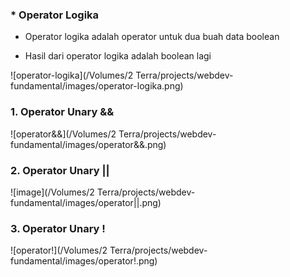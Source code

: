 ### * Operator Logika

* Operator logika adalah operator untuk dua buah data boolean

* Hasil dari operator logika adalah boolean lagi

![operator-logika](/Volumes/2 Terra/projects/webdev-fundamental/images/operator-logika.png)

### 1. Operator Unary &&

![operator&&](/Volumes/2 Terra/projects/webdev-fundamental/images/operator&&.png)

### 2. Operator Unary ||

![image](/Volumes/2 Terra/projects/webdev-fundamental/images/operator||.png)

### 3. Operator Unary !

![operator!](/Volumes/2 Terra/projects/webdev-fundamental/images/operator!.png)

